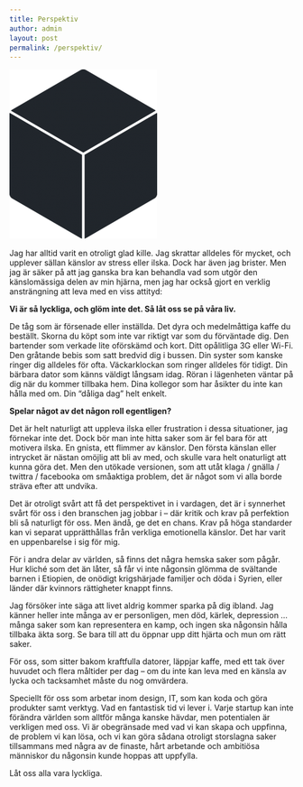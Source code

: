 ```yaml
---
title: Perspektiv
author: admin
layout: post
permalink: /perspektiv/
---
```


<img src="/images/uploads/2013/01/perspectiv1-262x300.png" alt="perspectiv" class="alignright" />

Jag har alltid varit en otroligt glad kille. Jag skrattar alldeles för mycket, och upplever sällan känslor av stress eller ilska. Dock har även jag brister. Men jag är säker på att jag ganska bra kan behandla vad som utgör den känslomässiga delen av min hjärna, men jag har också gjort en verklig ansträngning att leva med en viss attityd:

**Vi är så lyckliga, och glöm inte det. Så låt oss se på våra liv.**

De tåg som är försenade eller inställda. Det dyra och medelmåttiga kaffe du beställt. Skorna du köpt som inte var riktigt var som du förväntade dig. Den bartender som verkade lite oförskämd och kort. Ditt opålitliga 3G eller Wi-Fi. Den gråtande bebis som satt bredvid dig i bussen. Din syster som kanske ringer dig alldeles för ofta. Väckarklockan som ringer alldeles för tidigt. Din bärbara dator som känns väldigt långsam idag. Röran i lägenheten väntar på dig när du kommer tillbaka hem. Dina kollegor som har åsikter du inte kan hålla med om. Din &#8220;dåliga dag&#8221; helt enkelt.

**Spelar något av det någon roll egentligen?**

Det är helt naturligt att uppleva ilska eller frustration i dessa situationer, jag förnekar inte det. Dock bör man inte hitta saker som är fel bara för att motivera ilska. En gnista, ett flimmer av känslor. Den första känslan eller intrycket är nästan omöjlig att bli av med, och skulle vara helt onaturligt att kunna göra det. Men den utökade versionen, som att utåt klaga / gnälla / twittra / facebooka om småaktiga problem, det är något som vi alla borde sträva efter att undvika.

Det är otroligt svårt att få det perspektivet in i vardagen, det är i synnerhet svårt för oss i den branschen jag jobbar i &#8211; där kritik och krav på perfektion bli så naturligt för oss. Men ändå, ge det en chans. Krav på höga standarder kan vi separat upprätthållas från verkliga emotionella känslor. Det har varit en uppenbarelse i sig för mig.

För i andra delar av världen, så finns det några hemska saker som pågår. Hur kliché som det än låter, så får vi inte någonsin glömma de svältande barnen i Etiopien, de onödigt krigshärjade familjer och döda i Syrien, eller länder där kvinnors rättigheter knappt finns.

Jag försöker inte säga att livet aldrig kommer sparka på dig ibland. Jag känner heller inte många av er personligen, men död, kärlek, depression &#8230; många saker som kan representera en kamp, ​​och ingen ska någonsin hålla tillbaka äkta sorg. Se bara till att du öppnar upp ditt hjärta och mun om rätt saker.

För oss, som sitter bakom kraftfulla datorer, läppjar kaffe, med ett tak över huvudet och flera måltider per dag &#8211; om du inte kan leva med en känsla av lycka och tacksamhet måste du nog omvärdera.

Speciellt för oss som arbetar inom design, IT, som kan koda och göra produkter samt verktyg. Vad en fantastisk tid vi lever i. Varje startup kan inte förändra världen som alltför många kanske hävdar, men potentialen är verkligen med oss. Vi är obegränsade med vad vi kan skapa och uppfinna, de problem vi kan lösa, och vi kan göra sådana otroligt storslagna saker tillsammans med några av de finaste, hårt arbetande och ambitiösa människor du någonsin kunde hoppas att uppfylla. 

Låt oss alla vara lyckliga.
